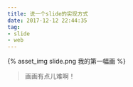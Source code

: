```yaml
---
title: 说一个slide的实现方式
date: 2017-12-12 22:44:35
tag:
- slide
- web
---
```


{% asset_img slide.png 我的第一幅画 %}

> 画画有点儿难啊！